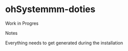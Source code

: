 # ohSystemmm-doties
Work in Progres


Notes

Everything needs to get generated during the installation 
